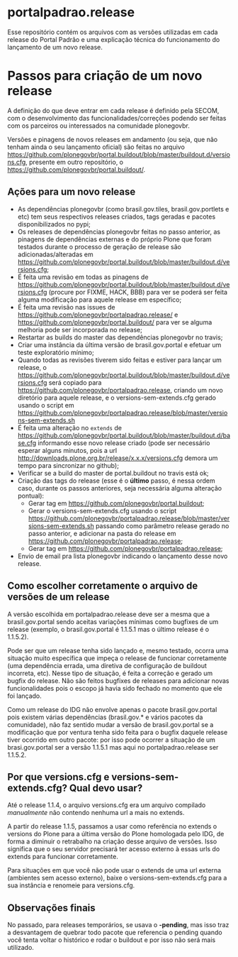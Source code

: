 portalpadrao.release
====================

Esse repositório contém os arquivos com as versões utilizadas em cada release do Portal Padrão e uma explicação técnica do funcionamento do lançamento de um novo release.

Passos para criação de um novo release
======================================

A definição do que deve entrar em cada release é definido pela SECOM, com o desenvolvimento das funcionalidades/correções podendo ser feitas com os parceiros ou interessados na comunidade plonegovbr.

Versões e pinagens de novos releases em andamento (ou seja, que não tenham ainda o seu lançamento oficial) são feitas no arquivo https://github.com/plonegovbr/portal.buildout/blob/master/buildout.d/versions.cfg, presente em outro repositório, o https://github.com/plonegovbr/portal.buildout/.

Ações para um novo release
---------------------------

- As dependências plonegovbr (como brasil.gov.tiles, brasil.gov.portlets e etc) tem seus respectivos releases criados, tags geradas e pacotes disponibilizados no pypi;
- Os releases de dependências plonegovbr feitas no passo anterior, as pinagens de dependências externas e do próprio Plone que foram testados durante o processo de geração de release são adicionadas/alteradas em https://github.com/plonegovbr/portal.buildout/blob/master/buildout.d/versions.cfg;
- É feita uma revisão em todas as pinagens de https://github.com/plonegovbr/portal.buildout/blob/master/buildout.d/versions.cfg (procure por FIXME, HACK, BBB) para ver se poderá ser feita alguma modificação para aquele release em específico;
- É feita uma revisão nas issues de https://github.com/plonegovbr/portalpadrao.release/ e https://github.com/plonegovbr/portal.buildout/ para ver se alguma melhoria pode ser incorporada no release;
- Restartar as builds do master das dependências plonegovbr no travis;
- Criar uma instância da última versão de brasil.gov.portal e efetuar um teste exploratório mínimo;
- Quando todas as revisões tiverem sido feitas e estiver para lançar um release, o https://github.com/plonegovbr/portal.buildout/blob/master/buildout.d/versions.cfg será copiado para https://github.com/plonegovbr/portalpadrao.release, criando um novo diretório para aquele release, e o versions-sem-extends.cfg gerado usando o script em https://github.com/plonegovbr/portalpadrao.release/blob/master/versions-sem-extends.sh
- É feita uma alteração no `extends` de https://github.com/plonegovbr/portal.buildout/blob/master/buildout.d/base.cfg informando esse novo release criado (pode ser necessário esperar alguns minutos, pois a url http://downloads.plone.org.br/release/x.x.x/versions.cfg demora um tempo para sincronizar no github);
- Verificar se a build do master de portal.buildout no travis está ok;
- Criação das tags do release (esse é o **último** passo, é nessa ordem caso, durante os passos anteriores, seja necessária alguma alteração pontual):
    - Gerar tag em https://github.com/plonegovbr/portal.buildout;
    - Gerar o versions-sem-extends.cfg usando o script https://github.com/plonegovbr/portalpadrao.release/blob/master/versions-sem-extends.sh passando como parâmetro release gerado no passo anterior, e adicionar na pasta do release em https://github.com/plonegovbr/portalpadrao.release;
    - Gerar tag em https://github.com/plonegovbr/portalpadrao.release;
- Envio de email pra lista plonegovbr indicando o lançamento desse novo release.

Como escolher corretamente o arquivo de versões de um release
-------------------------------------------------------------

A versão escolhida em portalpadrao.release deve ser a mesma que a brasil.gov.portal sendo aceitas variações mínimas como bugfixes de um release (exemplo, o brasil.gov.portal é 1.1.5.1 mas o último release é o 1.1.5.2). 

Pode ser que um release tenha sido lançado e, mesmo testado, ocorra uma situação muito específica que impeça o release de funcionar corretamente (uma dependência errada, uma diretiva de configuração de buildout incorreta, etc). Nesse tipo de situação, é feita a correção e gerado um bugfix do release. Não são feitos bugfixes de releases para adicionar novas funcionalidades pois o escopo já havia sido fechado no momento que ele foi lançado.

Como um release do IDG não envolve apenas o pacote brasil.gov.portal pois existem várias dependências (brasil.gov.\* e vários pacotes da comunidade), não faz sentido mudar a versão de brasil.gov.portal se a modificação que por ventura tenha sido feita para o bugfix daquele release tiver ocorrido em outro pacote: por isso pode ocorrer a situação de um brasi.gov.portal ser a versão 1.1.5.1 mas aqui no portalpadrao.release ser 1.1.5.2.

Por que versions.cfg e versions-sem-extends.cfg? Qual devo usar?
-------------------------------------------------------------

Até o release 1.1.4, o arquivo versions.cfg era um arquivo compilado *manualmente* não contendo nenhuma url a mais no extends.

A partir do release 1.1.5, passamos a usar como referência no extends o versions do Plone para a última versão do Plone homologada pelo IDG, de forma a diminuir o retrabalho na criação desse arquivo de versões. Isso significa que o seu servidor precisará ter acesso externo à essas urls do extends para funcionar corretamente.

Para situações em que você não pode usar o extends de uma url externa (ambientes sem acesso externo), baixe o versions-sem-extends.cfg para a sua instância e renomeie para versions.cfg.

Observações finais
------------------

No passado, para releases temporários, se usava o **-pending**, mas isso traz a desvantagem de quebrar todo pacote que referencia o pending quando você tenta voltar o histórico e rodar o buildout e por isso não será mais utilizado.
